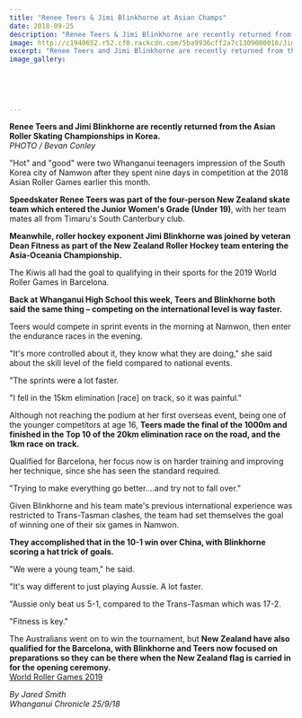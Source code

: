 ```yaml
---
title: "Renee Teers & Jimi Blinkhorne at Asian Champs"
date: 2018-09-25
description: "Renee Teers & Jimi Blinkhorne are recently returned from the Asian Roller Skating Champs in Korea..."
image: http://c1940652.r52.cf0.rackcdn.com/5ba9936cff2a7c1309000016/Jimi--Renee-chron-25-sept.jpg
excerpt: "Renee Teers and Jimi Blinkhorne are recently returned from the Asian Roller Skating Championships in Korea."
image_gallery:
    
    
    
    
    
---
```


<p><strong>Renee Teers and Jimi Blinkhorne are recently returned from the Asian Roller Skating Championships in Korea.</strong><br /><em>PHOTO / Bevan Conley</em></p>
<p class="element element-paragraph">"Hot" and "good" were two Whanganui teenagers impression of the South Korea city of Namwon after they spent nine days in competition at the 2018 Asian Roller Games earlier this month.</p>
<p class="element element-paragraph"><strong>Speedskater Renee Teers was part of the four-person New Zealand skate team which entered the Junior Women's Grade (Under 19)</strong>, with her team mates all from Timaru's South Canterbury club.</p>
<p class="element element-paragraph"><strong>Meanwhile, roller hockey exponent Jimi Blinkhorne was joined by veteran Dean Fitness as part of the New Zealand Roller Hockey team entering the Asia-Oceania Championship.</strong></p>
<p class="element element-paragraph">The Kiwis all had the goal to qualifying in their sports for the 2019 World Roller Games in Barcelona.</p>
<p class="element element-paragraph"><strong>Back at Whanganui High School this week, Teers and Blinkhorne both said the same thing &ndash; competing on the international level is way faster.</strong></p>
<p class="element element-paragraph">Teers would compete in sprint events in the morning at Namwon, then enter the endurance races in the evening.</p>
<p class="element element-paragraph">"It's more controlled about it, they know what they are doing," she said about the skill level of the field compared to national events.</p>
<p class="element element-paragraph">"The sprints were a lot faster.</p>
<p class="element element-paragraph">"I fell in the 15km elimination [race] on track, so it was painful."</p>
<p class="element element-paragraph">Although not reaching the podium at her first overseas event, being one of the younger competitors at age 16, <strong>Teers made the final of the 1000m and finished in the Top 10 of the 20km elimination race on the road, and the 1km race on track.</strong></p>
<p class="element element-paragraph">Qualified for Barcelona, her focus now is on harder training and improving her technique, since she has seen the standard required.</p>
<p class="element element-paragraph">"Trying to make everything go better....and try not to fall over."</p>
<p class="element element-paragraph">Given Blinkhorne and his team mate's previous international experience was restricted to Trans-Tasman clashes, the team had set themselves the goal of winning one of their six games in Namwon.</p>
<p class="element element-paragraph"><strong>They accomplished that in the 10-1 win over China, with Blinkhorne scoring a hat trick of goals.</strong></p>
<p class="element element-paragraph">"We were a young team," he said.</p>
<p class="element element-paragraph">"It's way different to just playing Aussie. A lot faster.</p>
<p class="element element-paragraph">"Aussie only beat us 5-1, compared to the Trans-Tasman which was 17-2.</p>
<p class="element element-paragraph">"Fitness is key."</p>
<p class="element element-paragraph">The Australians went on to win the tournament, but <strong>New Zealand have also qualified for the Barcelona, with Blinkhorne and Teers now focused on preparations so they can be there when the New Zealand flag is carried in for the opening ceremony.<br /></strong><a href="http://www.wrg2019.com/en/principal">World Roller Games 2019</a></p>
<p class="element element-paragraph"><em>By Jared Smith</em><br /><em>Whanganui Chronicle 25/9/18</em></p>

